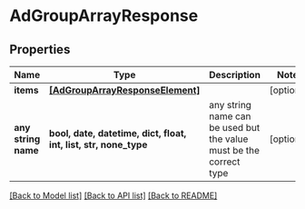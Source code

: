 # AdGroupArrayResponse


## Properties
Name | Type | Description | Notes
------------ | ------------- | ------------- | -------------
**items** | [**[AdGroupArrayResponseElement]**](AdGroupArrayResponseElement.md) |  | [optional] 
**any string name** | **bool, date, datetime, dict, float, int, list, str, none_type** | any string name can be used but the value must be the correct type | [optional]

[[Back to Model list]](../README.md#documentation-for-models) [[Back to API list]](../README.md#documentation-for-api-endpoints) [[Back to README]](../README.md)


